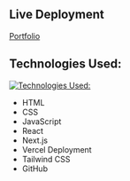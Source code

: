 ## Live Deployment

[Portfolio](https://portfolio-kiko-nunez.vercel.app/)

## Technologies Used: 
[![Technologies Used:](https://skillicons.dev/icons?i=react,nextjs,jsx,tailwind,css,vercel,html,&theme=dark)](https://skillicons.dev)
* HTML
* CSS
* JavaScript
* React
* Next.js
* Vercel Deployment
* Tailwind CSS
* GitHub
